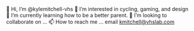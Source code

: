👋 Hi, I’m @kylemitchell-vhs
👀 I’m interested in cycling, gaming, and design
🌱 I’m currently learning how to be a better parent.
💞️ I’m looking to collaborate on ...
📫 How to reach me ... email kmitchell@vhslab.com
<!---
kylemitchell-vhs/kylemitchell-vhs is a ✨ special ✨ repository because its `README.md` (this file) appears on your GitHub profile.
You can click the Preview link to take a look at your changes.
--->
